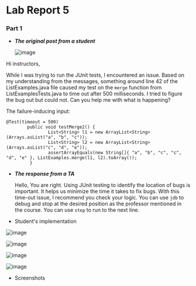 # Lab Report 5

### Part 1

- ***The original post from a student***

  ![image](https://github.com/maynhile13105/Lab_Reports/assets/146885739/9a866b26-a21b-4577-8463-79c67bf5ab61)

Hi instructors, 

While I was trying to run the JUnit tests, I encountered an issue. Based on my understanding from the messages, something around line 42 of the ListExamples.java file caused my test on the `merge` function from ListExamplesTests.java to time out after 500 milliseconds. I tried to figure the bug out but could not. Can you help me with what is happening?

The failure-inducing input:

```
@Test(timeout = 500)
        public void testMerge2() {
		        List<String> l1 = new ArrayList<String>(Arrays.asList("a", "b", "c"));
		        List<String> l2 = new ArrayList<String>(Arrays.asList("c", "d", "e"));
		        assertArrayEquals(new String[]{ "a", "b", "c", "c", "d", "e" }, ListExamples.merge(l1, l2).toArray());
         }
```

- ***The response from a TA***

  Hello,
  You are right. Using JUnit testing to identify the location of bugs is important. It helps us minimize the time it takes to fix bugs. With this time-out issue, I recommend you check your logic. You can use `jdb` to debug and stop at the desired position as the professor mentioned in the course. You can use `step` to run to the next line.


- Student's implementation

 ![image](https://github.com/maynhile13105/Lab_Reports/assets/146885739/c7bb6fb0-e862-497e-80f7-d5472a9d6ace)

![image](https://github.com/maynhile13105/Lab_Reports/assets/146885739/88b7aca6-eed4-4117-9916-b8e73c1235d3)

![image](https://github.com/maynhile13105/Lab_Reports/assets/146885739/16139fd4-185a-4508-b82d-c740dc79fbd6)

![image](https://github.com/maynhile13105/Lab_Reports/assets/146885739/178a86b8-f13e-4e96-ba6a-0615fbf937ee)




- Screenshots
